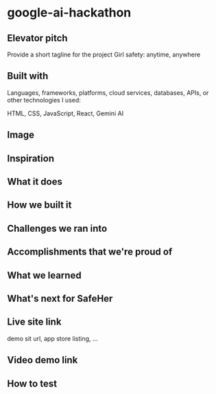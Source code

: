 # google-ai-hackathon

## Elevator pitch

Provide a short tagline for the project
Girl safety: anytime, anywhere

## Built with

Languages, frameworks, platforms, cloud services, databases, APIs, or other technologies I used:

HTML, CSS, JavaScript, React, Gemini AI

## Image

## Inspiration

## What it does

## How we built it

## Challenges we ran into

## Accomplishments that we're proud of

## What we learned

## What's next for SafeHer

## Live site link

demo sit url, app store listing, ...

## Video demo link

## How to test
